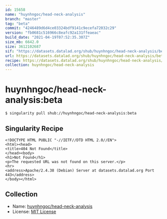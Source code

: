 ```yaml
---
id: 15658
name: "huynhngoc/head-neck-analysis"
branch: "master"
tag: "beta"
commit: "4246489d6d4ce03324bdf9141c9ecefa72032c29"
version: "fb0681c516966c8eafc92a131ffeaeac"
build_date: "2021-04-19T07:52:35.307Z"
size_mb: 6642.0
size: 3612102687
sif: "https://datasets.datalad.org/shub/huynhngoc/head-neck-analysis/beta/2021-04-19-4246489d-fb0681c5/fb0681c516966c8eafc92a131ffeaeac.sif"
url: https://datasets.datalad.org/shub/huynhngoc/head-neck-analysis/beta/2021-04-19-4246489d-fb0681c5/
recipe: https://datasets.datalad.org/shub/huynhngoc/head-neck-analysis/beta/2021-04-19-4246489d-fb0681c5/Singularity
collection: huynhngoc/head-neck-analysis
---
```


# huynhngoc/head-neck-analysis:beta

```bash
$ singularity pull shub://huynhngoc/head-neck-analysis:beta
```

## Singularity Recipe

```singularity
<!DOCTYPE HTML PUBLIC "-//IETF//DTD HTML 2.0//EN">
<html><head>
<title>404 Not Found</title>
</head><body>
<h1>Not Found</h1>
<p>The requested URL was not found on this server.</p>
<hr>
<address>Apache/2.4.38 (Debian) Server at datasets.datalad.org Port 443</address>
</body></html>
```

## Collection

 - Name: [huynhngoc/head-neck-analysis](https://github.com/huynhngoc/head-neck-analysis)
 - License: [MIT License](https://api.github.com/licenses/mit)


